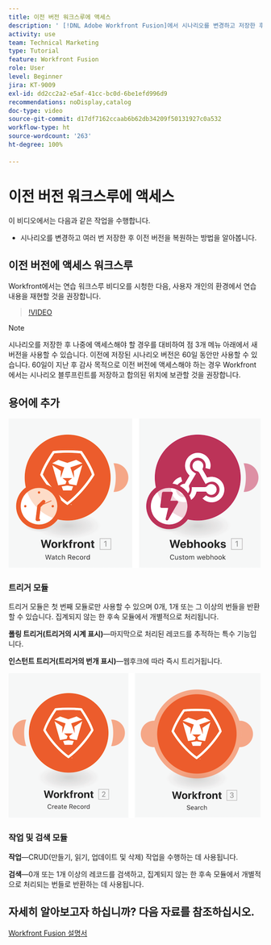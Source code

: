```yaml
---
title: 이전 버전 워크스루에 액세스
description: ' [!DNL Adobe Workfront Fusion]에서 시나리오를 변경하고 저장한 후 이전 버전을 복원하는 방법을 알아봅니다.'
activity: use
team: Technical Marketing
type: Tutorial
feature: Workfront Fusion
role: User
level: Beginner
jira: KT-9009
exl-id: dd2cc2a2-e5af-41cc-bc0d-6be1efd996d9
recommendations: noDisplay,catalog
doc-type: video
source-git-commit: d17df7162ccaab6b62db34209f50131927c0a532
workflow-type: ht
source-wordcount: '263'
ht-degree: 100%

---
```


# 이전 버전 워크스루에 액세스

이 비디오에서는 다음과 같은 작업을 수행합니다.

* 시나리오를 변경하고 여러 번 저장한 후 이전 버전을 복원하는 방법을 알아봅니다.

## 이전 버전에 액세스 워크스루

Workfront에서는 연습 워크스루 비디오를 시청한 다음, 사용자 개인의 환경에서 연습 내용을 재현할 것을 권장합니다.

>[!VIDEO](https://video.tv.adobe.com/v/3416538/?quality=12&learn=on&enablevpops&captions=kor)

>[!NOTE]
>
>시나리오를 저장한 후 나중에 액세스해야 할 경우를 대비하여 점 3개 메뉴 아래에서 새 버전을 사용할 수 있습니다. 이전에 저장된 시나리오 버전은 60일 동안만 사용할 수 있습니다. 60일이 지난 후 감사 목적으로 이전 버전에 액세스해야 하는 경우 Workfront에서는 시나리오 블루프린트를 저장하고 합의된 위치에 보관할 것을 권장합니다.


## 용어에 추가

![감시 기록 및 사용자 정의 웹후크 모듈의 이미지](assets/understand-the-basics-3.png)

### 트리거 모듈

트리거 모듈은 첫 번째 모듈로만 사용할 수 있으며 0개, 1개 또는 그 이상의 번들을 반환할 수 있습니다. 집계되지 않는 한 후속 모듈에서 개별적으로 처리됩니다.

**폴링 트리거(트리거의 시계 표시)**—마지막으로 처리된 레코드를 추적하는 특수 기능입니다.

**인스턴트 트리거(트리거의 번개 표시)**—웹후크에 따라 즉시 트리거됩니다.

![레코드 만들기 및 검색 모듈의 이미지](assets/understand-the-basics-4.png)

### 작업 및 검색 모듈

**작업**—CRUD(만들기, 읽기, 업데이트 및 삭제) 작업을 수행하는 데 사용됩니다.

**검색**—0개 또는 1개 이상의 레코드를 검색하고, 집계되지 않는 한 후속 모듈에서 개별적으로 처리되는 번들로 반환하는 데 사용됩니다.

## 자세히 알아보고자 하십니까? 다음 자료를 참조하십시오.

[Workfront Fusion 설명서](https://experienceleague.adobe.com/docs/workfront/using/adobe-workfront-fusion/workfront-fusion-2.html?lang=ko-KR)
